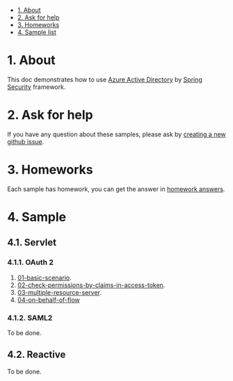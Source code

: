 - [1. About](#1-about)
- [2. Ask for help](#2-ask-for-help)
- [3. Homeworks](#3-homeworks)
- [4. Sample list](#4-sample)







# 1. About
This doc demonstrates how to use [Azure Active Directory] by [Spring Security] framework.

# 2. Ask for help
If you have any question about these samples, please ask by [creating a new github issue].

# 3. Homeworks
Each sample has homework, you can get the answer in [homework answers].

# 4. Sample

## 4.1. Servlet

### 4.1.1. OAuth 2

1. [01-basic-scenario].
2. [02-check-permissions-by-claims-in-access-token].
3. [03-multiple-resource-server].
4. [04-on-behalf-of-flow]

### 4.1.2. SAML2
To be done.

## 4.2. Reactive
To be done.


[Azure Active Directory]: https://azure.microsoft.com/services/active-directory/
[Spring Security]: https://spring.io/projects/spring-security
[creating a new github issue]: https://github.com/Azure-Samples/azure-spring-boot-samples/issues/new
[homework answers]: homework-answers.md
[01-basic-scenario]: servlet/oauth2/01-basic-scenario.md
[02-check-permissions-by-claims-in-access-token]: servlet/oauth2/02-check-permissions-by-claims-in-access-token.md
[03-multiple-resource-server]: servlet/oauth2/03-multiple-resource-server.md
[04-on-behalf-of-flow]: servlet/oauth2/04-on-behalf-of-flow.md


